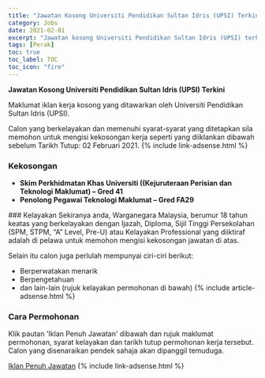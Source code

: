 ```yaml
---
title: "Jawatan Kosong Universiti Pendidikan Sultan Idris (UPSI) Terkini" 
category: Jobs 
date: 2021-02-01 
excerpt: "Jawatan kosong Universiti Pendidikan Sultan Idris (UPSI) terkini untuk kekosongan Skim Perkhidmatan Khas Universiti ((Kejuruteraan Perisian dan Teknologi Maklumat) – Gred 41,Penolong Pegawai Teknologi Maklumat – Gred FA29" 
tags: [Perak] 
toc: true 
toc_label: TOC 
toc_icon: "fire" 
--- 
```


**Jawatan Kosong Universiti Pendidikan Sultan Idris (UPSI) Terkini**

Maklumat iklan kerja kosong yang ditawarkan oleh Universiti Pendidikan Sultan Idris (UPSI). 

Calon yang berkelayakan dan memenuhi syarat-syarat yang ditetapkan sila memohon untuk mengisi kekosongan kerja seperti yang diiklankan dibawah sebelum Tarikh Tutup: 02 Februari 2021. 
{% include link-adsense.html %} 
### Kekosongan 
<ul>
<li><strong>Skim Perkhidmatan Khas Universiti ((Kejuruteraan Perisian dan Teknologi Maklumat) &#8211; Gred 41</strong></li>
<li><strong>Penolong Pegawai Teknologi Maklumat &#8211; Gred FA29</strong></li>
</ul> 
### Kelayakan 
Sekiranya anda, Warganegara Malaysia, berumur 18 tahun keatas yang berkelayakan dengan Ijazah, Diploma, Sijil Tinggi Persekolahan (SPM, STPM, “A” Level, Pre-U) atau Kelayakan Professional yang diiktiraf adalah di pelawa untuk memohon mengisi kekosongan jawatan di atas.

Selain itu calon juga perlulah mempunyai ciri-ciri berikut:
- Berperwatakan menarik
- Berpengetahuan
- dan lain-lain (rujuk kelayakan permohonan di bawah) 
{% include article-adsense.html %} 
### Cara Permohonan 
Klik pautan 'Iklan Penuh Jawatan' dibawah dan rujuk maklumat permohonan, syarat kelayakan dan tarikh tutup permohonan kerja tersebut.
Calon yang disenaraikan pendek sahaja akan dipanggil temuduga.

<a href="http://bsm.upsi.edu.my/non-academi-positions/" class="btn btn--info" target="_blank" rel="nofollow noopenner">Iklan Penuh Jawatan</a> 
{% include link-adsense.html %} 